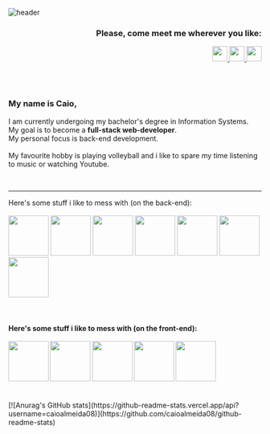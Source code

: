 ![header](https://capsule-render.vercel.app/api?type=waving&color=0:0c75e6,50:05c9f9,100:00ee6e&height=170&section=header&text=Hi!&desc=I%20guess%3F&fontSize=45&fontAlignY=35&fontColor=fff&descAlign=95&descSize=15&animation=fadeIn)
<h3 align="right">
   Please, come meet me wherever you like:
</h3>
<p align="right">
   <a href="https://www.linkedin.com/in/caio-de-almeida-araujo/">
   <img height="30" src="https://cdn.jsdelivr.net/gh/devicons/devicon/icons/linkedin/linkedin-original.svg"/>
   </a>
   <a href="https://www.instagram.com/caiomknh/">
   <img height="30" src="https://upload.wikimedia.org/wikipedia/commons/thumb/a/a5/Instagram_icon.png/480px-Instagram_icon.png"/>
   </a>
   <a href="https://wa.me/5588993552505">
   <img height="30" src="https://www.pngall.com/wp-content/uploads/13/Whatsapp-Logo-PNG-Image.png"/>
   </a>
</p>
<br>
<br>
<h3>
   My name is Caio,
</h3>
<p> 
   I am currently undergoing my bachelor's degree in Information Systems.<br>
   My goal is to become a <strong>full-stack web-developer</strong>.<br>
   My personal focus is back-end development.<br>
   <br> 
   My favourite hobby is playing volleyball and i like to spare my time listening to music or watching Youtube.
</p>
<br>
<hr>
<h4"> Here's some stuff i like to mess with (on the back-end):
   <br>
   <br>
   <img height="80" src="https://cdn.jsdelivr.net/gh/devicons/devicon/icons/typescript/typescript-original.svg" />
   <img height="80" src="https://cdn.jsdelivr.net/gh/devicons/devicon/icons/javascript/javascript-original.svg" />
   <img height="80" src="https://cdn.jsdelivr.net/gh/devicons/devicon/icons/nodejs/nodejs-original-wordmark.svg" />
   <img height="80" src="https://cdn.jsdelivr.net/gh/devicons/devicon/icons/express/express-original-wordmark.svg" />
   <img height="80" src="https://cdn.jsdelivr.net/gh/devicons/devicon/icons/sequelize/sequelize-original-wordmark.svg" />
   <img height="80" src="https://cdn.jsdelivr.net/gh/devicons/devicon/icons/mysql/mysql-original-wordmark.svg" />
   <img height="80" src="https://cdn.jsdelivr.net/gh/devicons/devicon/icons/postgresql/postgresql-original-wordmark.svg" />
   <br>
   <br>
</h4>
<br>
<h4> Here's some stuff i like to mess with (on the front-end):
   <br>
   <br>
   <img height="80" src="https://cdn.jsdelivr.net/gh/devicons/devicon/icons/react/react-original-wordmark.svg" />
   <img height="80" src="https://cdn.jsdelivr.net/gh/devicons/devicon/icons/nextjs/nextjs-original-wordmark.svg" />
   <img height="80" src="https://cdn.jsdelivr.net/gh/devicons/devicon/icons/nodejs/nodejs-original-wordmark.svg" />
   <img height="80" src="https://cdn.jsdelivr.net/gh/devicons/devicon/icons/tailwindcss/tailwindcss-original-wordmark.svg" />
   <img height="80" src="https://cdn.jsdelivr.net/gh/devicons/devicon/icons/css3/css3-original-wordmark.svg" />
   <br>
   <br>
</h4>
[![Anurag's GitHub stats](https://github-readme-stats.vercel.app/api?username=caioalmeida08)](https://github.com/caioalmeida08/github-readme-stats)
